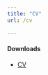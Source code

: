 ```yaml
---
title: "CV"
url: /cv

---
```


#### Downloads

+ [CV](https://uark.box.com/s/piblfbwylq0i7hbohafdokzozloq0els)
